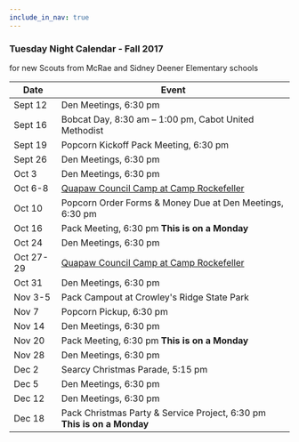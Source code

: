 ```yaml
---
include_in_nav: true
---
```

### Tuesday Night Calendar - Fall 2017
for new Scouts from McRae and Sidney Deener Elementary schools 

Date  | Event 
----- | -----
Sept 12 | Den Meetings, 6:30 pm 
Sept 16 | Bobcat Day, 8:30 am – 1:00 pm, Cabot United Methodist 
Sept 19 | Popcorn Kickoff Pack Meeting, 6:30 pm
Sept 26 | Den Meetings, 6:30 pm
Oct 3 | Den Meetings, 6:30 pm
Oct 6-8 | [Quapaw Council Camp at Camp Rockefeller](http://www.quapawbsa.org/camping/cub-scout/)
Oct 10 | Popcorn Order Forms & Money Due at Den Meetings, 6:30 pm
Oct 16 | Pack Meeting, 6:30 pm **This is on a Monday**
Oct 24 | Den Meetings, 6:30 pm
Oct 27-29 | [Quapaw Council Camp at Camp Rockefeller](http://www.quapawbsa.org/camping/cub-scout/)
Oct 31 | Den Meetings, 6:30 pm
Nov 3-5 | Pack Campout at Crowley's Ridge State Park
Nov 7 | Popcorn Pickup, 6:30 pm
Nov 14 | Den Meetings, 6:30 pm
Nov 20 | Pack Meeting, 6:30 pm **This is on a Monday**
Nov 28 | Den Meetings, 6:30 pm
Dec 2 | Searcy Christmas Parade, 5:15 pm
Dec 5 | Den Meetings, 6:30 pm
Dec 12 | Den Meetings, 6:30 pm
Dec 18 | Pack Christmas Party & Service Project, 6:30 pm **This is on a Monday**
